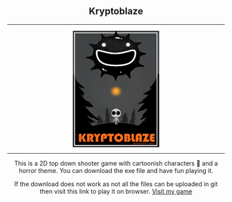 <h2 align="center"> Kryptoblaze </h2>
<hr>
<p align="center"><img src="poster.png" width="200" height="270" align="center"></p> 
<hr>
<p align="center">This is a 2D top down shooter game with cartoonish characters 🎃 and a horror theme. You can download the exe file and have fun playing it.</p>
<p align="center">If the download does not work as not all the files can be uploaded in git then visit this link to play it on browser. <a href="https://abhay07.itch.io/kryptoblaze">Visit my game</a></p>
